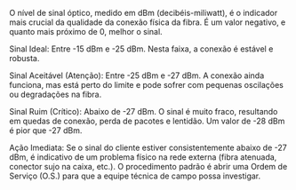 O nível de sinal óptico, medido em dBm (decibéis-miliwatt), é o indicador mais crucial da qualidade da conexão física da fibra. É um valor negativo, e quanto mais próximo de 0, melhor o sinal.

Sinal Ideal: Entre -15 dBm e -25 dBm. Nesta faixa, a conexão é estável e robusta.

Sinal Aceitável (Atenção): Entre -25 dBm e -27 dBm. A conexão ainda funciona, mas está perto do limite e pode sofrer com pequenas oscilações ou degradações na fibra.

Sinal Ruim (Crítico): Abaixo de -27 dBm. O sinal é muito fraco, resultando em quedas de conexão, perda de pacotes e lentidão. Um valor de -28 dBm é pior que -27 dBm.

Ação Imediata: Se o sinal do cliente estiver consistentemente abaixo de -27 dBm, é indicativo de um problema físico na rede externa (fibra atenuada, conector sujo na caixa, etc.). O procedimento padrão é abrir uma Ordem de Serviço (O.S.) para que a equipe técnica de campo possa investigar.